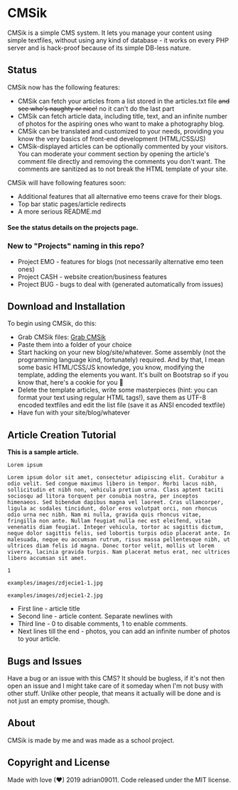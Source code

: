 # CMSik

CMSik is a simple CMS system. It lets you manage your content using simple textfiles, without using any kind of database - it works on every PHP server and is hack-proof because of its simple DB-less nature.

## Status

CMSik now has the following features:
* CMSik can fetch your articles from a list stored in the articles.txt file ~~and see who's naughty or nice!~~ no it can't do the last part
* CMSik can fetch article data, including title, text, and an infinite number of photos for the aspiring ones who want to make a photography blog.
* CMSik can be translated and customized to your needs, providing you know the very basics of front-end development (HTML/CSS/JS)
* CMSik-displayed articles can be optionally commented by your visitors. You can moderate your comment section by opening the article's comment file directly and removing the comments you don't want. The comments are sanitized as to not break the HTML template of your site.

CMSik will have following features soon:
* Additional features that all alternative emo teens crave for their blogs.
* Top bar static pages/article redirects
* A more serious README.md

#### See the status details on the projects page.
### New to "Projects" naming in this repo?

* Project EMO - features for blogs (not necessarily alternative emo teen ones)
* Project CASH - website creation/business features
* Project BUG - bugs to deal with (generated automatically from issues)

## Download and Installation

To begin using CMSik, do this:
* Grab CMSik files: [Grab CMSik](https://github.com/adrian09011/cmsik)
* Paste them into a folder of your choice
* Start hacking on your new blog/site/whatever. Some assembly (not the programming language kind, fortunately) required. And by that, I mean some basic HTML/CSS/JS knowledge, you know, modifying the template, adding the elements you want. It's built on Bootstrap so if you know that, here's a cookie for you 🍪
* Delete the template articles, write some masterpieces (hint: you can format your text using regular HTML tags!), save them as UTF-8 encoded textfiles and edit the list file (save it as ANSI encoded textfile)
* Have fun with your site/blog/whatever

## Article Creation Tutorial

**This is a sample article.**

```
Lorem ipsum

Lorem ipsum dolor sit amet, consectetur adipiscing elit. Curabitur a odio velit. Sed congue maximus libero in tempor. Morbi lacus nibh, sollicitudin et nibh non, vehicula pretium urna. Class aptent taciti sociosqu ad litora torquent per conubia nostra, per inceptos himenaeos. Sed bibendum dapibus magna vel laoreet. Cras ullamcorper, ligula ac sodales tincidunt, dolor eros volutpat orci, non rhoncus odio urna nec nibh. Nam mi nulla, gravida quis rhoncus vitae, fringilla non ante. Nullam feugiat nulla nec est eleifend, vitae venenatis diam feugiat. Integer vehicula, tortor ac sagittis dictum, neque dolor sagittis felis, sed lobortis turpis odio placerat ante. In malesuada, neque eu accumsan rutrum, risus massa pellentesque nibh, ut ultrices diam felis id magna. Donec tortor velit, mollis ut lorem viverra, lacinia gravida turpis. Nam placerat metus erat, nec ultrices libero accumsan sit amet.

1

examples/images/zdjecie1-1.jpg

examples/images/zdjecie1-2.jpg
```

* First line - article title
* Second line - article content. Separate newlines with <br>
* Third line - 0 to disable comments, 1 to enable comments.
* Next lines till the end - photos, you can add an infinite number of photos to your article.

## Bugs and Issues

Have a bug or an issue with this CMS? It should be bugless, if it's not then open an issue and I might take care of it someday when I'm not busy with other stuff. Unlike other people, that means it actually will be done and is not just an empty promise, though.

## About

CMSik is made by me and was made as a school project.

## Copyright and License

Made with love (❤) 2019 adrian09011. Code released under the MIT license.
